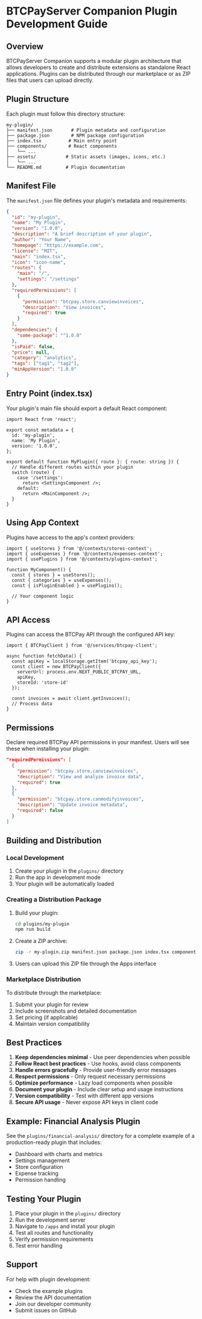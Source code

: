 # BTCPayServer Companion Plugin Development Guide

## Overview

BTCPayServer Companion supports a modular plugin architecture that allows developers to create and distribute extensions as standalone React applications. Plugins can be distributed through our marketplace or as ZIP files that users can upload directly.

## Plugin Structure

Each plugin must follow this directory structure:

```
my-plugin/
├── manifest.json       # Plugin metadata and configuration
├── package.json        # NPM package configuration
├── index.tsx          # Main entry point
├── components/        # React components
│   └── ...
├── assets/           # Static assets (images, icons, etc.)
│   └── ...
└── README.md         # Plugin documentation
```

## Manifest File

The `manifest.json` file defines your plugin's metadata and requirements:

```json
{
  "id": "my-plugin",
  "name": "My Plugin",
  "version": "1.0.0",
  "description": "A brief description of your plugin",
  "author": "Your Name",
  "homepage": "https://example.com",
  "license": "MIT",
  "main": "index.tsx",
  "icon": "icon-name",
  "routes": {
    "main": "/",
    "settings": "/settings"
  },
  "requiredPermissions": [
    {
      "permission": "btcpay.store.canviewinvoices",
      "description": "View invoices",
      "required": true
    }
  ],
  "dependencies": {
    "some-package": "^1.0.0"
  },
  "isPaid": false,
  "price": null,
  "category": "analytics",
  "tags": ["tag1", "tag2"],
  "minAppVersion": "1.0.0"
}
```

## Entry Point (index.tsx)

Your plugin's main file should export a default React component:

```tsx
import React from 'react';

export const metadata = {
  id: 'my-plugin',
  name: 'My Plugin',
  version: '1.0.0',
};

export default function MyPlugin({ route }: { route: string }) {
  // Handle different routes within your plugin
  switch (route) {
    case '/settings':
      return <SettingsComponent />;
    default:
      return <MainComponent />;
  }
}
```

## Using App Context

Plugins have access to the app's context providers:

```tsx
import { useStores } from '@/contexts/stores-context';
import { useExpenses } from '@/contexts/expenses-context';
import { usePlugins } from '@/contexts/plugins-context';

function MyComponent() {
  const { stores } = useStores();
  const { categories } = useExpenses();
  const { isPluginEnabled } = usePlugins();
  
  // Your component logic
}
```

## API Access

Plugins can access the BTCPay API through the configured API key:

```tsx
import { BTCPayClient } from '@/services/btcpay-client';

async function fetchData() {
  const apiKey = localStorage.getItem('btcpay_api_key');
  const client = new BTCPayClient({
    serverUrl: process.env.NEXT_PUBLIC_BTCPAY_URL,
    apiKey,
    storeId: 'store-id'
  });
  
  const invoices = await client.getInvoices();
  // Process data
}
```

## Permissions

Declare required BTCPay API permissions in your manifest. Users will see these when installing your plugin:

```json
"requiredPermissions": [
  {
    "permission": "btcpay.store.canviewinvoices",
    "description": "View and analyze invoice data",
    "required": true
  },
  {
    "permission": "btcpay.store.canmodifyinvoices",
    "description": "Update invoice metadata",
    "required": false
  }
]
```

## Building and Distribution

### Local Development

1. Create your plugin in the `plugins/` directory
2. Run the app in development mode
3. Your plugin will be automatically loaded

### Creating a Distribution Package

1. Build your plugin:
   ```bash
   cd plugins/my-plugin
   npm run build
   ```

2. Create a ZIP archive:
   ```bash
   zip -r my-plugin.zip manifest.json package.json index.tsx components/ assets/
   ```

3. Users can upload this ZIP file through the Apps interface

### Marketplace Distribution

To distribute through the marketplace:

1. Submit your plugin for review
2. Include screenshots and detailed documentation
3. Set pricing (if applicable)
4. Maintain version compatibility

## Best Practices

1. **Keep dependencies minimal** - Use peer dependencies when possible
2. **Follow React best practices** - Use hooks, avoid class components
3. **Handle errors gracefully** - Provide user-friendly error messages
4. **Respect permissions** - Only request necessary permissions
5. **Optimize performance** - Lazy load components when possible
6. **Document your plugin** - Include clear setup and usage instructions
7. **Version compatibility** - Test with different app versions
8. **Secure API usage** - Never expose API keys in client code

## Example: Financial Analysis Plugin

See the `plugins/financial-analysis/` directory for a complete example of a production-ready plugin that includes:

- Dashboard with charts and metrics
- Settings management
- Store configuration
- Expense tracking
- Permission handling

## Testing Your Plugin

1. Place your plugin in the `plugins/` directory
2. Run the development server
3. Navigate to `/apps` and install your plugin
4. Test all routes and functionality
5. Verify permission requirements
6. Test error handling

## Support

For help with plugin development:
- Check the example plugins
- Review the API documentation
- Join our developer community
- Submit issues on GitHub